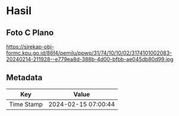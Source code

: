 # Hasil

## Foto C Plano

https://sirekap-obj-formc.kpu.go.id/86f4/pemilu/ppwp/31/74/10/10/02/3174101002083-20240214-211928--e779ea8d-388b-4d00-bfbb-ae045db80d99.jpg


## Metadata

| Key        | Value               |
| ---------- | ------------------- |
| Time Stamp | 2024-02-15 07:00:44 |



